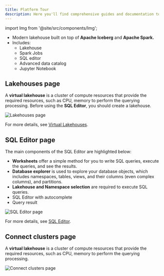 ```yaml
---
title: Platform Tour
description: Here you'll find comprehensive guides and documentation to get you up and running with IOMETE quickly and easily
---
```


import Img from '@site/src/components/Img';

- Modern lakehouse built on top of **Apache Iceberg** and **Apache Spark.**
- Includes:
  - Lakehouse
  - Spark Jobs
  - SQL editor
  - Advanced data catalog
  - Jupyter Notebook

## Lakehouses page

A **virtual lakehouse** is a cluster of compute resources that provide the required resources, such as CPU, memory to perform the querying processing.
Before using the **SQL Editor**, you should create a lakehouse.

<Img src="/img/getting-started/platform-tour/lakehouse-page.png" alt="Lakehouses page"/>

For more details, see [Virtual Lakehouses](/docs/user-guide/virtual-lakehouses.md).

## SQL Editor page

The main components of the SQL Editor are highlighted below:

- **Worksheets** offer a simple method for you to write SQL queries, execute the queries, and see the results.
- **Database explorer** is used to explore your database objects, which includes namespaces, tables, views, and their columns (even complex columns), and partitions.
- **Lakehouse and Namespace selection** are required to execute SQL queries.
- SQL Editor with autocomplete
- Query result

<Img src="/img/getting-started/platform-tour/sql-editor-page.png" alt="SQL Editor page"/>

For more details, see [SQL Editor](/docs/user-guide/sql-editor.md).

## Connect clusters page

A **virtual lakehouse** is a cluster of compute resources that provide the required resources, such as CPU, memory to perform the querying processing.

<Img src="/img/getting-started/platform-tour/connect-cluster.png" alt="Connect clusters page"/>

<!-- For more details, see [Connect clusters](/docs/user-guide/virtual-lakehouses.md). -->

<!-- ## Spark Jobs page

## Data security page

## Data catalog page

## Notebook -->
